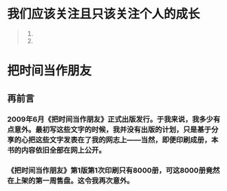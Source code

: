 
# 我们应该关注且只该关注个人的成长

> 1.
> 2.
#    把时间当作朋友  

##  再前言

   ###  2009年6月《把时间当作朋友》正式出版发行。于我来说，我多少有点意外。最初写这些文字的时候，我并没有出版的计划，只是基于分享的心把这些文字发表在了我的网志上——当然，即便印刷成册，本书的内容依旧全部在网上公开。

###    《把时间当作朋友》第1版第1次印刷只有8000册，可这8000册竟然在上架的第一周售盘。这令我再次意外。
